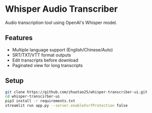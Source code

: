 # Whisper Audio Transcriber

Audio transcription tool using OpenAI's Whisper model.

## Features
- Multiple language support (English/Chinese/Auto)
- SRT/TXT/VTT format outputs
- Edit transcripts before download
- Paginated view for long transcripts

## Setup
```bash
git clone https://github.com/zhuotao25/whisper-transcriber-ui.git
cd whisper-transcirber-ui
pip3 install -r requirements.txt
streamlit run app.py --server.enableXsrfProtection false